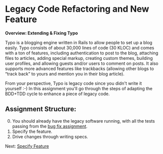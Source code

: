 # Legacy Code Refactoring and New Feature

**Overview: Extending & Fixing Typo**

Typo is a blogging engine written in Rails to allow people to set up a blog easily.  Typo consists of about 30,000 lines of code (30 KLOC) and comes with a ton of features, including authentication to post to the blog, attaching files to articles, adding special markup, creating custom themes, building user profiles, and allowing guests and/or users to comment on posts.  It also supports more advanced features like trackbacks (allowing other blogs to “track back” to yours and mention you in their blog article).

From your perspective, Typo is legacy code since you didn't write it yourself :-)  In this assignment you'll go through the steps of adapting the BDD+TDD cycle to enhance a piece of legacy code.

Assignment Structure:
--------------------
 
0. You should already have the legacy software running, with all the tests passing from the [bug fix assignment](https://github.com/saasbook/hw-refactoring-legacy-code-bug-fix).
1. Specify the feature.
2. Drive changes through writing specs.

Next: [Specify Feature](specify_feature.md)
